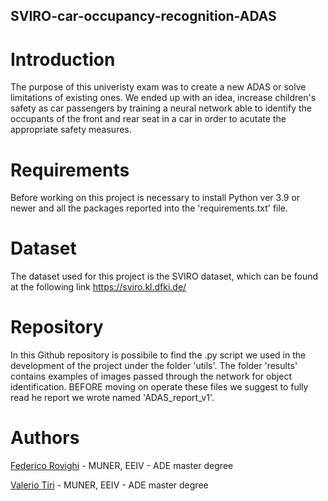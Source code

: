 ## SVIRO-car-occupancy-recognition-ADAS

# Introduction
The purpose of this univeristy exam was to create a new ADAS or solve limitations of existing ones. We ended up with an idea, increase children's safety as car passengers by training a neural network  able to identify the occupants of the front and rear seat in a car in order to acutate the appropriate safety measures.

# Requirements
Before working on this project is necessary to install Python ver 3.9 or newer and all the packages reported into the 'requirements.txt' file.

# Dataset
The dataset used for this project is the SVIRO dataset, which can be found at the following link https://sviro.kl.dfki.de/

# Repository
In this Github repository is possibile to find the .py script we used in the development of the project under the folder 'utils'. The folder 'results' contains examples of images passed through the network for object identification. BEFORE moving on operate these files we suggest to fully read he report we wrote named 'ADAS_report_v1'.

# Authors
[Federico Rovighi](https://github.com/federovighi) - MUNER, EEIV - ADE master degree

[Valerio Tiri](https://github.com/TiriV00) - MUNER, EEIV - ADE master degree
